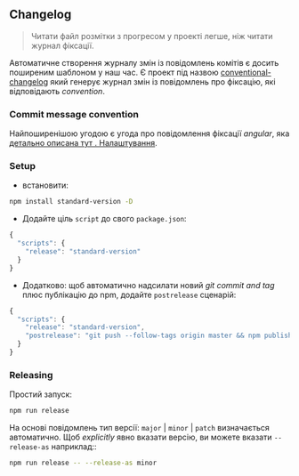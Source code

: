 ## Changelog 
> Читати файл розмітки з прогресом у проекті легше, ніж читати журнал фіксації.

Автоматичне створення журналу змін із повідомлень комітів є досить поширеним шаблоном у наш час. Є проект під назвою [conventional-changelog](https://github.com/conventional-changelog/conventional-changelog) який генерує журнал змін із повідомлень про фіксацію, які відповідають *convention*.

### Commit message convention
Найпоширенішою угодою є угода про повідомлення фіксації  *angular*, яка  [детально описана тут . Налаштування](https://github.com/angular/angular.js/blob/master/DEVELOPERS.md#-git-commit-guidelines).

### Setup

* встановити:

```bash
npm install standard-version -D
```

* Додайте ціль  `script` до свого `package.json`:

```js
{
  "scripts": {
    "release": "standard-version"
  }
}
```

* Додатково: щоб автоматично надсилати новий  *git commit and tag* плюс публікацію до npm, додайте `postrelease` сценарій:

```js
{
  "scripts": {
    "release": "standard-version",
    "postrelease": "git push --follow-tags origin master && npm publish"
  }
}
```

### Releasing 

Простий запуск: 

```bash
npm run release
```

На основі повідомлень тип версії:  `major` | `minor` | `patch` визначається автоматично. Щоб *explicitly* явно вказати версію, ви можете вказати `--release-as` наприклад::

```bash
npm run release -- --release-as minor
```
